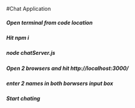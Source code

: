 #Chat Application

##### Open terminal from code location
##### Hit npm i
##### node chatServer.js
##### Open 2 browsers and hit http://localhost:3000/
##### enter 2 names in both borwsers input box
##### Start chating 
